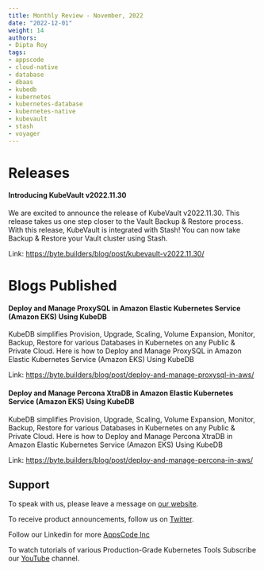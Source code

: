 ```yaml
---
title: Monthly Review - November, 2022
date: "2022-12-01"
weight: 14
authors:
- Dipta Roy
tags:
- appscode
- cloud-native
- database
- dbaas
- kubedb
- kubernetes
- kubernetes-database
- kubernetes-native
- kubevault
- stash
- voyager
---
```


# Releases


#### Introducing KubeVault v2022.11.30

We are excited to announce the release of KubeVault v2022.11.30. This release takes us one step closer to the Vault Backup & Restore process. With this release, KubeVault is integrated with Stash! You can now take Backup & Restore your Vault cluster using Stash.

Link: https://byte.builders/blog/post/kubevault-v2022.11.30/



# Blogs Published


#### Deploy and Manage ProxySQL in Amazon Elastic Kubernetes Service (Amazon EKS) Using KubeDB

KubeDB simplifies Provision, Upgrade, Scaling, Volume Expansion, Monitor, Backup, Restore for various Databases in Kubernetes on any Public & Private Cloud. Here is how to Deploy and Manage ProxySQL in Amazon Elastic Kubernetes Service (Amazon EKS) Using KubeDB

Link: https://byte.builders/blog/post/deploy-and-manage-proxysql-in-aws/


#### Deploy and Manage Percona XtraDB in Amazon Elastic Kubernetes Service (Amazon EKS) Using KubeDB

KubeDB simplifies Provision, Upgrade, Scaling, Volume Expansion, Monitor, Backup, Restore for various Databases in Kubernetes on any Public & Private Cloud. Here is how to Deploy and Manage Percona XtraDB in Amazon Elastic Kubernetes Service (Amazon EKS) Using KubeDB

Link: https://byte.builders/blog/post/deploy-and-manage-percona-in-aws/



## Support

To speak with us, please leave a message on [our website](https://appscode.com/contact/).

To receive product announcements, follow us on [Twitter](https://twitter.com/KubeDB).

Follow our Linkedin for more [AppsCode Inc](https://www.linkedin.com/company/appscode/)

To watch tutorials of various Production-Grade Kubernetes Tools Subscribe our [YouTube](https://www.youtube.com/c/AppsCodeInc/) channel.
